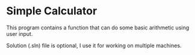 # Simple Calculator
This program contains a function that can do some basic arithmetic using user input.

Solution (.sln) file is optional, I use it for working on multiple machines.